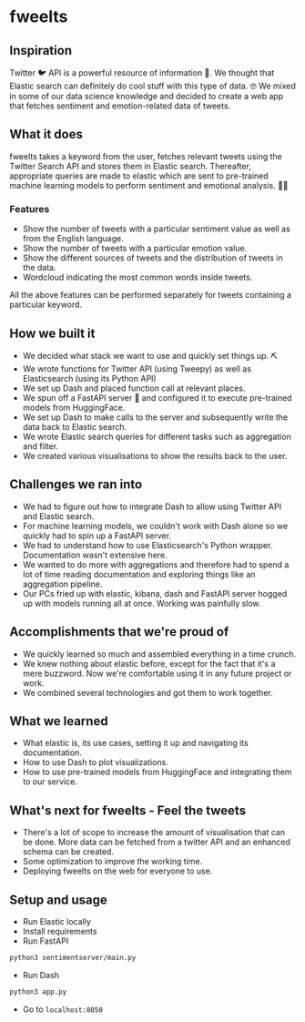 # fweelts

## Inspiration
Twitter 🐦 API is a powerful resource of information 💾. We thought that Elastic search can definitely do cool stuff with this type of data. 🤓 We mixed in some of our data science knowledge and decided to create a web app that fetches sentiment and emotion-related data of tweets.

## What it does
fweelts takes a keyword from the user, fetches relevant tweets using the Twitter Search API and stores them in Elastic search. Thereafter, appropriate queries are made to elastic which are sent to pre-trained machine learning models to perform sentiment and emotional analysis. 🔎🔎

### Features
- Show the number of tweets with a particular sentiment value as well as from the English language.
- Show the number of tweets with a particular emotion value.
- Show the different sources of tweets and the distribution of tweets in the data.
- Wordcloud indicating the most common words inside tweets.

All the above features can be performed separately for tweets containing a particular keyword.

## How we built it
- We decided what stack we want to use and quickly set things up. ⛏️
- We wrote functions for Twitter API (using Tweepy) as well as Elasticsearch (using its Python API)
- We set up Dash and placed function call at relevant places.
- We spun off a FastAPI server 🏢 and configured it to execute pre-trained models from HuggingFace. 
- We set up Dash to make calls to the server and subsequently write the data back to Elastic search.
- We wrote Elastic search queries for different tasks such as aggregation and filter.
- We created various visualisations to show the results back to the user. 

## Challenges we ran into
- We had to figure out how to integrate Dash to allow using Twitter API and Elastic search.
- For machine learning models, we couldn't work with Dash alone so we quickly had to spin up a FastAPI server.
- We had to understand how to use Elasticsearch's Python wrapper. Documentation wasn't extensive here.
- We wanted to do more with aggregations and therefore had to spend a lot of time reading documentation and exploring things like an aggregation pipeline.
- Our PCs fried up with elastic, kibana, dash and FastAPI server hogged up with models running all at once. Working was painfully slow.

## Accomplishments that we're proud of
- We quickly learned so much and assembled everything in a time crunch.
- We knew nothing about elastic before, except for the fact that it's a mere buzzword. Now we're comfortable using it in any future project or work.
- We combined several technologies and got them to work together.

## What we learned
- What elastic is, its use cases, setting it up and navigating its documentation.
- How to use Dash to plot visualizations.
- How to use pre-trained models from HuggingFace and integrating them to our service.

## What's next for fweelts - Feel the tweets
- There's a lot of scope to increase the amount of visualisation that can be done. More data can be fetched from a twitter API and an enhanced schema can be created.
- Some optimization to improve the working time.
- Deploying fweelts on the web for everyone to use.

## Setup and usage
- Run Elastic locally
- Install requirements
- Run FastAPI
```bash
python3 sentimentserver/main.py
```
- Run Dash
```bash
python3 app.py
```
- Go to `localhost:8050`
